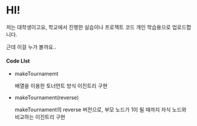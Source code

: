 # HI!
저는 대학생이고요, 학교에서 진행한 실습이나 프로젝트 코드 개인 학습용으로 업로드합니다.

근데 이걸 누가 볼까요..

#### Code LIst
- makeTournamemt
  
  배열을 이용한 토너먼트 방식 이진트리 구현
- makeTournament(reverse)
  
  makeTournament의 reverse 버전으로, 부모 노드가 1이 될 때까지 자식 노드와 비교하는 이진트리 구현
